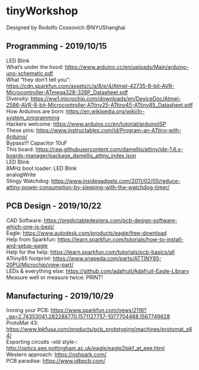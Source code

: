 # tinyWorkshop
Designed by Rodolfo Cossovich @NYUShanghai


## Programming - 2019/10/15

LED Blink  
What’s under the hood: https://www.arduino.cc/en/uploads/Main/arduino-uno-schematic.pdf  
What “they don’t tell you”: https://cdn.sparkfun.com/assets/c/a/8/e/4/Atmel-42735-8-bit-AVR-Microcontroller-ATmega328-328P_Datasheet.pdf  
Diversity: https://ww1.microchip.com/downloads/en/DeviceDoc/Atmel-2586-AVR-8-bit-Microcontroller-ATtiny25-ATtiny45-ATtiny85_Datasheet.pdf  
How Arduinos are born: https://en.wikipedia.org/wiki/In-system_programming  
Hackers welcome: https://www.arduino.cc/en/tutorial/arduinoISP  
These pins: https://www.instructables.com/id/Program-an-ATtiny-with-Arduino/  
Bypass!!! Capacitor 10uF  
This board: https://raw.githubusercontent.com/damellis/attiny/ide-1.6.x-boards-manager/package_damellis_attiny_index.json  
LED Blink  
8MHz boot loader: LED Blink  
analogWrite  
Stingy Watchdog: https://www.insidegadgets.com/2011/02/05/reduce-attiny-power-consumption-by-sleeping-with-the-watchdog-timer/  


## PCB Design - 2019/10/22

CAD Software: https://predictabledesigns.com/pcb-design-software-which-one-is-best/  
Eagle: https://www.autodesk.com/products/eagle/free-download  
Help from Sparkfun: https://learn.sparkfun.com/tutorials/how-to-install-and-setup-eagle  
Help for the help: https://learn.sparkfun.com/tutorials/pcb-basics/all  
ATtiny85 footprint: https://www.snapeda.com/parts/ATTINY85-20PU/Microchip/view-part/  
LEDs & everything else: https://github.com/adafruit/Adafruit-Eagle-Library  
Measure well or measure twice: PRINT!  


## Manufacturing - 2019/10/29

Ironing your PCB: https://www.sparkfun.com/news/2116?_ga=2.74353041.282288770.1571127757-1077704488.1567749628  
ProtoMat 43: https://www.lpkfusa.com/products/pcb_prototyping/machines/protomat_s64/  
Exporting circuits -old style-: http://optics.eee.nottingham.ac.uk/eagle/eagle2lpkf_at_eee.html  
Western approach: https://oshpark.com/  
PCB paradise: https://www.jdbpcb.com/  

